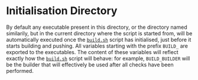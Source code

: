 # Initialisation Directory

By default any executable present in this directory, or the directory named
similarily, but in the current directory where the script is started from, will
be automatically executed once the [`build.sh`](../build.sh) script has
initialised, just before it starts building and pushing. All variables starting
with the prefix `BUILD_` are exported to the executables. The content of these
variables will reflect exactly how the [`build.sh`](../build.sh) script will
behave: for example, `BUILD_BUILDER` will be the builder that will effectively
be used after all checks have been performed.
